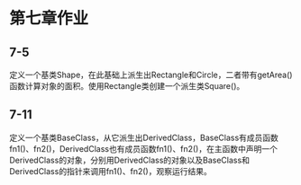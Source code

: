# 第七章作业

## 7-5

定义一个基类Shape，在此基础上派生出Rectangle和Circle，二者带有getArea()函数计算对象的面积。使用Rectangle类创建一个派生类Square()。

## 7-11

定义一个基类BaseClass，从它派生出DerivedClass，BaseClass有成员函数fn1()、fn2()，DerivedClass也有成员函数fn1()、fn2()，在主函数中声明一个DerivedClass的对象，分别用DerivedClass的对象以及BaseClass和DerivedClass的指针来调用fn1()、fn2()，观察运行结果。  
